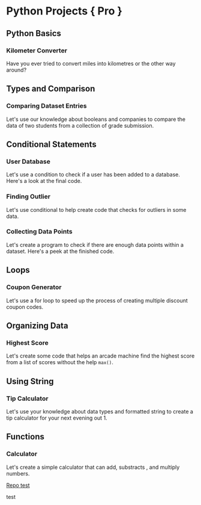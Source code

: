 # Python Projects { Pro }

## Python Basics

### Kilometer Converter

 Have you ever tried to convert miles into
 kilometres or the other way around?

## Types and Comparison

### Comparing Dataset Entries

 Let's use our knowledge about booleans and companies to
 compare the data of two students from a collection of grade
 submission.

## Conditional Statements

### User Database

 Let's use a condition to check if a user has been added
 to a database. Here's a look at the final code.

### Finding Outlier

 Let's use conditional to help create code that checks for
 outliers in some data.

### Collecting Data Points

 Let's create a program to check if there are enough data
 points within a dataset. Here's a peek at the finished code.

## Loops

### Coupon Generator

 Let's use a for loop to speed up the process of creating
 multiple discount coupon codes.

## Organizing Data

### Highest Score

 Let's create some code that helps an arcade machine find
 the highest score from a list of scores without the help
 `max()`.

## Using String

### Tip Calculator

 Let's use your knowledge about data types and formatted
 string to create a tip calculator for your next evening
 out 1.

## Functions

### Calculator

 Let's create a simple calculator that can add, substracts
 , and multiply numbers.
 
 [Repo test](https://github.com/aniketchavan2211/aniketchavan2211/blob/1682e1f5da4cb1f5e8493d4ff9cd13a1f8404aeb/Python/Python%20Project/pro/Calculator.py)
 
 test
 ```python:Python/Python Project/pro/Calculator.py
 ```
